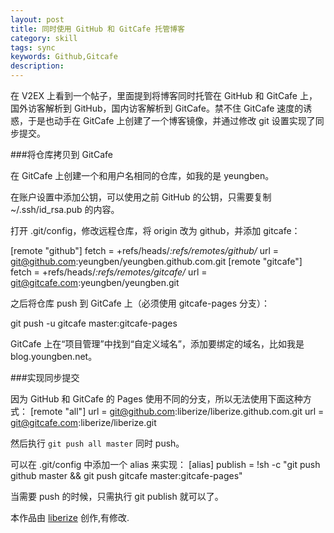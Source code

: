 ```yaml
---
layout: post
title: 同时使用 GitHub 和 GitCafe 托管博客
category: skill
tags: sync
keywords: Github,Gitcafe
description:
---
```


在 V2EX 上看到一个帖子，里面提到将博客同时托管在 GitHub 和 GitCafe 上，国外访客解析到 GitHub，国内访客解析到 GitCafe。禁不住 GitCafe 速度的诱惑，于是也动手在 GitCafe 上创建了一个博客镜像，并通过修改 git 设置实现了同步提交。

###将仓库拷贝到 GitCafe

在 GitCafe 上创建一个和用户名相同的仓库，如我的是 yeungben。

在账户设置中添加公钥，可以使用之前 GitHub 的公钥，只需要复制 ~/.ssh/id_rsa.pub 的内容。

打开 .git/config，修改远程仓库，将 origin 改为 github，并添加 gitcafe：

[remote "github"]
    fetch = +refs/heads/*:refs/remotes/github/*
    url = git@github.com:yeungben/yeungben.github.com.git
[remote "gitcafe"]
    fetch = +refs/heads/*:refs/remotes/gitcafe/*
    url = git@gitcafe.com:yeungben/yeungben.git

之后将仓库 push 到 GitCafe 上（必须使用 gitcafe-pages 分支）：

  git push -u gitcafe master:gitcafe-pages

GitCafe 上在“项目管理”中找到“自定义域名”，添加要绑定的域名，比如我是 blog.youngben.net。

###实现同步提交

因为 GitHub 和 GitCafe 的 Pages 使用不同的分支，所以无法使用下面这种方式：
  [remote "all"]
    url = git@github.com:liberize/liberize.github.com.git
    url = git@gitcafe.com:liberize/liberize.git

然后执行 `git push all master` 同时 push。

可以在 .git/config 中添加一个 alias 来实现：
  [alias]
    publish = !sh -c \"git push github master && git push gitcafe master:gitcafe-pages\"

当需要 push 的时候，只需执行 git publish 就可以了。

本作品由 [liberize](liberize@gmail.com) 创作,有修改.

